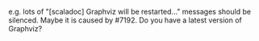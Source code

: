 e.g. lots of "[scaladoc] Graphviz will be restarted..." messages should be silenced.
Maybe it is caused by #7192. Do you have a latest version of Graphviz?
